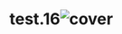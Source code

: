 # test.16![cover](https://user-images.githubusercontent.com/89035185/129605004-a46dc787-a70c-4105-91f6-e590fa299fc6.jpg)
